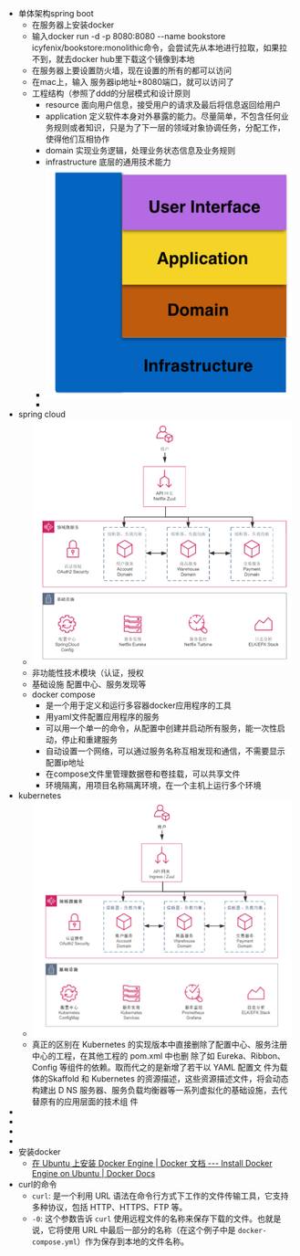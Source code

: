 - 单体架构spring boot
	- 在服务器上安装docker
	- 输入docker run -d -p 8080:8080 --name bookstore icyfenix/bookstore:monolithic命令，会尝试先从本地进行拉取，如果拉不到，就去docker hub里下载这个镜像到本地
	- 在服务器上要设置防火墙，现在设置的所有的都可以访问
	- 在mac上，输入 服务器ip地址+8080端口，就可以访问了
	- 工程结构（参照了ddd的分层模式和设计原则
		- resource 面向用户信息，接受用户的请求及最后将信息返回给用户
		- application 定义软件本身对外暴露的能力。尽量简单，不包含任何业务规则或者知识，只是为了下一层的领域对象协调任务，分配工作，使得他们互相协作
		- domain 实现业务逻辑，处理业务状态信息及业务规则
		- infrastructure 底层的通用技术能力
		- ![image.png](../assets/image_1711277699064_0.png)
		-
- spring cloud
	- ![image.png](../assets/image_1711277914085_0.png)
	- 非功能性技术模块（认证，授权
	- 基础设施 配置中心、服务发现等
	- docker compose
		- 是一个用于定义和运行多容器docker应用程序的工具
		- 用yaml文件配置应用程序的服务
		- 可以用一个单一的命令，从配置中创建并启动所有服务，能一次性启动，停止和重建服务
		- 自动设置一个网络，可以通过服务名称互相发现和通信，不需要显示配置ip地址
		- 在compose文件里管理数据卷和卷挂载，可以共享文件
		- 环境隔离，用项目名称隔离环境，在一个主机上运行多个环境
- kubernetes
	- ![image.png](../assets/image_1711281464026_0.png)
	- 真正的区别在 Kubernetes 的实现版本中直接删除了配置中心、服务注册中心的工程，在其他工程的 pom.xml 中也删 除了如 Eureka、Ribbon、Config 等组件的依赖。取而代之的是新增了若干以 YAML 配置文 件为载体的Skaffold 和 Kubernetes 的资源描述，这些资源描述文件，将会动态构建出 D NS 服务器、服务负载均衡器等一系列虚拟化的基础设施，去代替原有的应用层面的技术组 件
-
-
-
-
- 安装docker
	- [在 Ubuntu 上安装 Docker Engine | Docker 文档 --- Install Docker Engine on Ubuntu | Docker Docs](https://docs.docker.com/engine/install/ubuntu/)
- curl的命令
	- `curl`: 是一个利用 URL 语法在命令行方式下工作的文件传输工具，它支持多种协议，包括 HTTP、HTTPS、FTP 等。
	- `-0`: 这个参数告诉 `curl` 使用远程文件的名称来保存下载的文件。也就是说，它将使用 URL 中最后一部分的名称（在这个例子中是 `docker-compose.yml`）作为保存到本地的文件名称。